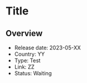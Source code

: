 # Title

## Overview

- Release date: 2023-05-XX
- Country: YY
- Type: Test
- Link: ZZ
- Status: Waiting